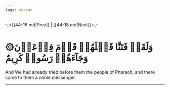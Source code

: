 ```yaml
---
tags: meccan
---
```


👈 [[44-16.md|Prev]] | [[44-18.md|Next]] 👉

# ۞وَلَقَدۡ فَتَنَّا قَبۡلَهُمۡ قَوۡمَ فِرۡعَوۡنَ وَجَآءَهُمۡ رَسُولٞ كَرِيمٌ

And We had already tried before them the people of Pharaoh, and there came to them a noble messenger

---

